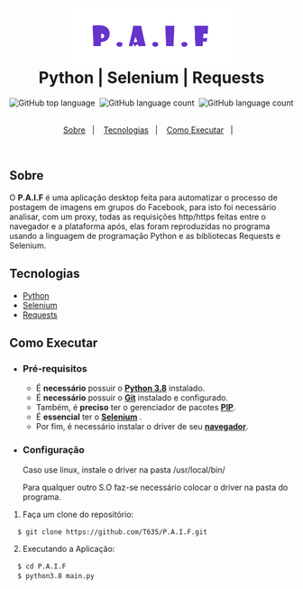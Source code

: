 <h1 align="center">
    <img alt="P.A.I.F" src=".github/logo.png" height="100px" /><br/>
    Python | Selenium | Requests
</h1>

<p align="center">
  <img alt="GitHub top language" src="https://img.shields.io/github/languages/top/T635/P.A.I.F?style=social">&nbsp;
  <img alt="GitHub language count" src="https://img.shields.io/github/languages/count/T635/P.A.I.F?style=social">&nbsp;
  <img alt="GitHub language count" src="https://img.shields.io/github/stars/T635/P.A.I.F?style=social">&nbsp;
</p>
<p align="center">
  <a href="#sobre">Sobre</a>&nbsp;&nbsp;&nbsp;|&nbsp;&nbsp;&nbsp;
  <a href="#tecnologias">Tecnologias</a>&nbsp;&nbsp;&nbsp;|&nbsp;&nbsp;&nbsp;
  <a href="#como-executar">Como Executar</a>&nbsp;&nbsp;&nbsp;|&nbsp;&nbsp;&nbsp;
</p>
<br/>

## Sobre

O **P.A.I.F** é uma aplicação desktop feita para automatizar o processo de postagem de imagens em grupos do Facebook, para isto foi necessário analisar, com um proxy, todas as requisições http/https feitas entre o navegador e a plataforma após, elas foram reproduzidas no programa usando a linguagem de programação Python e as bibliotecas Requests e Selenium.

## Tecnologias

- [Python](https://www.python.org/)
- [Selenium](https://selenium-python.readthedocs.io/)
- [Requests](https://requests.readthedocs.io/en/master/)

## Como Executar

- ### **Pré-requisitos**

  - É **necessário** possuir o **[Python 3.8](https://www.python.org/)** instalado.
  - É **necessário** possuir o **[Git](https://git-scm.com/)** instalado e configurado.
  - Também, é **preciso** ter o gerenciador de pacotes **[PIP](https://pip.pypa.io/en/stable/installing/)**.
  - É **essencial** ter o **[Selenium](https://selenium-python.readthedocs.io/)** .
  - Por fim, é necessário instalar o driver de seu **[navegador](https://selenium-python.readthedocs.io/installation.html#drivers)**.

- ### **Configuração**

  Caso use linux, instale o driver na pasta /usr/local/bin/

  Para qualquer outro S.O faz-se necessário colocar o driver na pasta do programa.

1. Faça um clone do repositório:

```sh
  $ git clone https://github.com/T635/P.A.I.F.git
```

2. Executando a Aplicação:

```sh
  $ cd P.A.I.F
  $ python3.8 main.py
```
